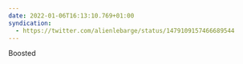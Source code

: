 ```yaml
---
date: 2022-01-06T16:13:10.769+01:00
syndication:
  - https://twitter.com/alienlebarge/status/1479109157466689544
---
```

Boosted
